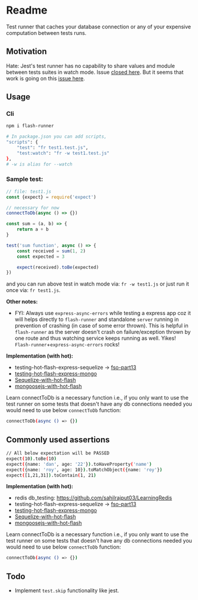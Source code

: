 # Readme

Test runner that caches your database connection or any of your expensive computation between tests runs.

## Motivation

Hate: Jest's test runner has no capability to share values and module between tests suites in watch mode. Issue [closed here](https://github.com/facebook/jest/issues/6800). But it seems that work is going on this [issue here](https://github.com/facebook/jest/issues/7184).

## Usage

### Cli

```bash
npm i flash-runner

# In package.json you can add scripts,
"scripts": {
	"test": "fr test1.test.js",
	"test:watch": "fr -w test1.test.js"
},
# -w is alias for --watch
```

### Sample test:

```js
// file: test1.js
const {expect} = require('expect')

// necessary for now
connectToDb(async () => {})

const sum = (a, b) => {
	return a + b
}

test('sum function', async () => {
	const received = sum(1, 2)
	const expected = 3

	expect(received).toBe(expected)
})
```

and you can run above test in watch mode via: `fr -w test1.js` or just run it once via: `fr test1.js`.

**Other notes:**

- FYI: Always use `express-async-errors` while testing a express app coz it will helps directly to `flash-runner` and standalone `server` running in prevention of crashing (in case of some error thrown). This is helpful in `flash-runner` as the server doesn't crash on failure/exception thrown by one route and thus watching service keeps running as well. Yikes! `Flash-runner`+`express-async-errors` rocks!

**Implementation (with hot):**

- testing-hot-flash-express-sequelize -> [fso-part13](https://github.com/sahilrajput03/learning_sql/tree/main/fso-part13/exercise-13.4-blogs)
- [testing-hot-flash-express-mongo](https://github.com/sahilrajput03/learn-express/tree/main/testing-hot-flash-express-mongo)
- [Sequelize-with-hot-flash](https://github.com/sahilrajput03/learning_sql/tree/main/sequealize-with-hot-flash)
- [mongoosejs-with-hot-flash](https://github.com/sahilrajput03/learning-monogo-and-mongoosejs/tree/master/mongoosejs-with-hot-flash)

Learn connectToDb is a necessary function i.e., if you only want to use the test runner on some tests that doesn't have any db connections needed you would need to use below `connectToDb` function:

```bash
connectToDb(async () => {})
```

## Commonly used assertions

```bash
// All below expectation will be PASSED
expect(10).toBe(10)
expect({name: 'dan', age: '22'}).toHaveProperty('name')
expect({name: 'roy', age: 10}).toMatchObject({name: 'roy'})
expect([1,21,31]).toContain(1, 21)
```

**Implementation (with hot):**

- redis db_testing: https://github.com/sahilrajput03/LearningRedis
- testing-hot-flash-express-sequelize -> [fso-part13](https://github.com/sahilrajput03/learning_sql/tree/main/fso-part13/exercise-13.4-blogs)
- [testing-hot-flash-express-mongo](https://github.com/sahilrajput03/learn-express/tree/main/testing-hot-flash-express-mongo)
- [Sequelize-with-hot-flash](https://github.com/sahilrajput03/learning_sql/tree/main/sequealize-with-hot-flash)
- [mongoosejs-with-hot-flash](https://github.com/sahilrajput03/learning-monogo-and-mongoosejs/tree/master/mongoosejs-with-hot-flash)

Learn connectToDb is a necessary function i.e., if you only want to use the test runner on some tests that doesn't have any db connections needed you would need to use below `connectToDb` function:

```bash
connectToDb(async () => {})
```

## Todo

- Implement `test.skip` functionality like jest.
